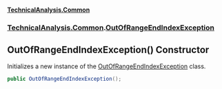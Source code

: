 #### [TechnicalAnalysis\.Common](Atypical.TechnicalAnalysis.Common.md 'Atypical\.TechnicalAnalysis\.Common')
### [TechnicalAnalysis\.Common](Atypical.TechnicalAnalysis.Common.md#TechnicalAnalysis.Common 'TechnicalAnalysis\.Common').[OutOfRangeEndIndexException](OutOfRangeEndIndexException.md 'TechnicalAnalysis\.Common\.OutOfRangeEndIndexException')

## OutOfRangeEndIndexException\(\) Constructor

Initializes a new instance of the [OutOfRangeEndIndexException](OutOfRangeEndIndexException.md 'TechnicalAnalysis\.Common\.OutOfRangeEndIndexException') class\.

```csharp
public OutOfRangeEndIndexException();
```